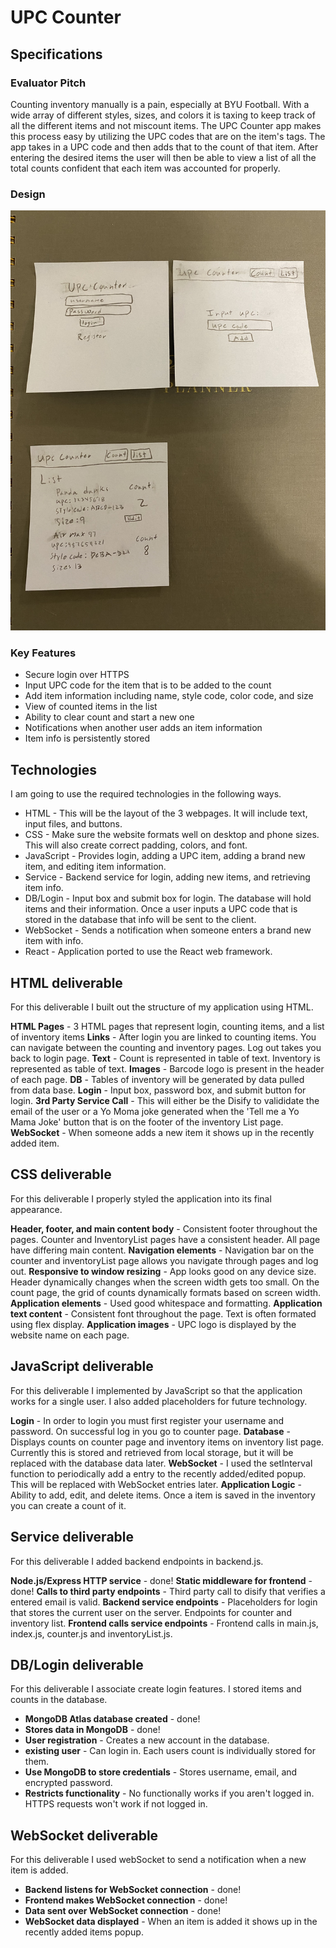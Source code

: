 # UPC Counter

## Specifications

### Evaluator Pitch
Counting inventory manually is a pain, especially at BYU Football. With a wide array of different styles, sizes, and colors it is taxing to keep track of all the different items and not miscount items. The UPC Counter app makes this process easy by utilizing the UPC codes that are on the item's tags. The app takes in a UPC code and then adds that to the count of that item. After entering the desired items the user will then be able to view a list of all the total counts confident that each item was accounted for properly.

### Design

![Mock](upcCounterDesign.jpeg)

### Key Features
* Secure login over HTTPS
* Input UPC code for the item that is to be added to the count
* Add item information including name, style code, color code, and size
* View of counted items in the list
* Ability to clear count and start a new one
* Notifications when another user adds an item information
* Item info is persistently stored

## Technologies
I am going to use the required technologies in the following ways.

* HTML - This will be the layout of the 3 webpages. It will include text, input files, and buttons. 
* CSS - Make sure the website formats well on desktop and phone sizes. This will also create correct padding, colors, and font. 
* JavaScript - Provides login, adding a UPC item, adding a brand new item, and editing item information.
* Service - Backend service for login, adding new items, and retrieving item info.
* DB/Login - Input box and submit box for login. The database will hold items and their information. Once a user inputs a UPC code that is stored in the database that info will be sent to the client. 
* WebSocket - Sends a notification when someone enters a brand new item with info. 
* React - Application ported to use the React web framework.

## HTML deliverable

For this deliverable I built out the structure of my application using HTML.

**HTML Pages** - 3 HTML pages that represent login, counting items, and a list of inventory items
**Links** - After login you are linked to counting items. You can navigate between the counting and inventory pages. Log out takes you back to login page.
**Text** - Count is represented in table of text. Inventory is represented as table of text. 
**Images** - Barcode logo is present in the header of each page.
**DB** - Tables of inventory will be generated by data pulled from data base.
**Login** - Input box, password box, and submit button for login.
**3rd Party Service Call** - This will either be the Disify to valididate the email of the user or a Yo Moma joke generated when the 'Tell me a Yo Mama Joke' button that is on the footer of the inventory List page.
**WebSocket** - When someone adds a new item it shows up in the recently added item.

## CSS deliverable

For this deliverable I properly styled the application into its final appearance.

**Header, footer, and main content body** - Consistent footer throughout the pages. Counter and InventoryList pages have a consistent header. All page have differing main content. 
**Navigation elements** - Navigation bar on the counter and inventoryList page allows you navigate through pages and log out.
**Responsive to window resizing** - App looks good on any device size. Header dynamically changes when the screen width gets too small. On the count page, the grid of counts dynamically formats based on screen width. 
**Application elements** - Used good whitespace and formatting.
**Application text content** - Consistent font throughout the page. Text is often formated using flex display. 
**Application images** - UPC logo is displayed by the website name on each page. 

## JavaScript deliverable

For this deliverable I implemented by JavaScript so that the application works for a single user. I also added placeholders for future technology.

**Login** - In order to login you must first register your username and password. On successful log in you go to counter page.
**Database** - Displays counts on counter page and inventory items on inventory list page. Currently this is stored and retrieved from local storage, but it will be replaced with the database data later.
**WebSocket** - I used the setInterval function to periodically add a entry to the recently added/edited popup. This will be replaced with WebSocket entries later.
**Application Logic** - Ability to add, edit, and delete items. Once a item is saved in the inventory you can create a count of it.

## Service deliverable

For this deliverable I added backend endpoints in backend.js.

**Node.js/Express HTTP service** - done!
**Static middleware for frontend** - done!
**Calls to third party endpoints** - Third party call to disify that verifies a entered email is valid. 
**Backend service endpoints** - Placeholders for login that stores the current user on the server. Endpoints for counter and inventory list. 
**Frontend calls service endpoints** - Frontend calls in main.js, index.js, counter.js and inventoryList.js. 

## DB/Login deliverable

For this deliverable I associate create login features. I stored items and counts in the database.

- **MongoDB Atlas database created** - done!
- **Stores data in MongoDB** - done!
- **User registration** - Creates a new account in the database.
- **existing user** - Can login in. Each users count is individually stored for them.
- **Use MongoDB to store credentials** - Stores username, email, and encrypted password.
- **Restricts functionality** - No functionally works if you aren't logged in. HTTPS requests won't work if not logged in. 

## WebSocket deliverable

For this deliverable I used webSocket to send a notification when a new item is added.

- **Backend listens for WebSocket connection** - done!
- **Frontend makes WebSocket connection** - done!
- **Data sent over WebSocket connection** - done!
- **WebSocket data displayed** - When an item is added it shows up in the recently added items popup. 